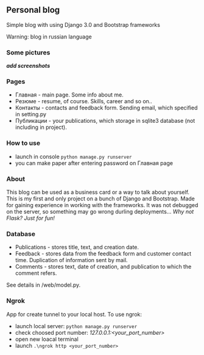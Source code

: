 ## Personal blog

Simple blog with using Django 3.0 and Bootstrap frameworks

Warning: blog in russian language

### Some pictures
***add screenshots***

### Pages
* Главная - main page. Some info about me.
* Резюме - resume, of course. Skills, career and so on..
* Контакты - contacts and feedback form. Sending email, which specified in setting.py
* Публикации - your publications, which storage in sqlite3 database (not including in project).

### How to use
- launch in console ```python manage.py runserver```
- you can make paper after entering password on Главная page

### About
This blog can be used as a business card or a way to talk about yourself.
This is my first and only project on a bunch of Django and Bootstrap. Made for gaining experience in working with the frameworks. It was not debugged on the server, so something may go wrong durling deployments...
*Why not Flask? Just for fun!*

### Database
- Publications - stores title, text, and creation date.
- Feedback - stores data from the feedback form and customer contact time. Duplication of information sent by mail.
- Comments - stores text, date of creation, and publication to which the comment refers.

See details in /web/model.py.

### Ngrok
App for create tunnel to your local host.
To use ngrok:
* launch local server: ```python manage.py runserver```
* check choosed port number: *127.0.0.1:<your_port_number>*
* open new loacal terminal
* launch ```.\ngrok http <your_port_number>```